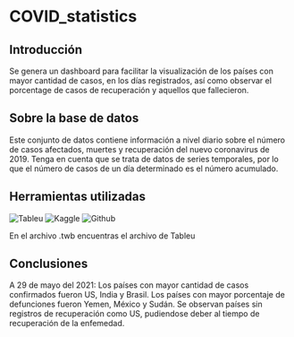 # COVID_statistics

## Introducción 
Se genera un dashboard para facilitar la visualización de los países con mayor cantidad de casos, en los días registrados, 
así como observar el porcentage de casos de recuperación y aquellos que fallecieron.

## Sobre la base de datos

Este conjunto de datos contiene información a nivel diario sobre el número de casos afectados, muertes y recuperación del nuevo coronavirus de 2019. Tenga en cuenta que se trata de datos de series temporales, por lo que el número de casos de un día determinado es el número acumulado.

## Herramientas utilizadas
![Tableu](https://img.shields.io/badge/Tableau-E97627?style=for-the-badge&logo=Tableau&logoColor=white)
![Kaggle](https://img.shields.io/badge/Kaggle-035a7d?style=for-the-badge&logo=kaggle&logoColor=white)
![Github](https://img.shields.io/badge/github-121013?style=for-the-badge&logo=github&logoColor=white)

En el archivo .twb encuentras el archivo de Tableu 

## Conclusiones 
A 29 de mayo del 2021: 
Los países con mayor cantidad de casos confirmados fueron US, India y Brasil.
Los países con mayor porcentaje de defunciones fueron Yemen, México y Sudán.
Se observan países sin registros de recuperación como US, pudiendose deber al tiempo de recuperación de la enfemedad. 
